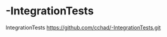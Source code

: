 -IntegrationTests
=================

IntegrationTests
https://github.com/cchad/-IntegrationTests.git
